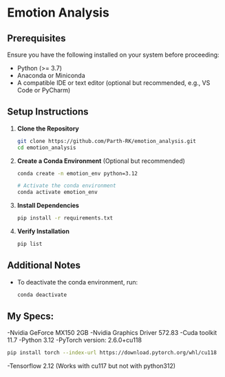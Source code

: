 # Emotion Analysis

## Prerequisites

Ensure you have the following installed on your system before proceeding:

- Python (>= 3.7)
- Anaconda or Miniconda
- A compatible IDE or text editor (optional but recommended, e.g., VS Code or PyCharm)

## Setup Instructions

1. **Clone the Repository**
   
   ```bash
   git clone https://github.com/Parth-RK/emotion_analysis.git
   cd emotion_analysis
   ```

2. **Create a Conda Environment** (Optional but recommended)

   ```bash
   conda create -n emotion_env python=3.12
   ```
   ```bash
   # Activate the conda environment
   conda activate emotion_env
   ```

3. **Install Dependencies**

   ```bash
   pip install -r requirements.txt
   ```

4. **Verify Installation**

   ```bash
   pip list
   ```

## Additional Notes

- To deactivate the conda environment, run:
  ```bash
  conda deactivate
  ```

## My Specs:
-Nvidia GeForce MX150 2GB
-Nvidia Graphics Driver 572.83
-Cuda toolkit 11.7
-Python 3.12
-PyTorch version: 2.6.0+cu118 
```bash 
pip install torch --index-url https://download.pytorch.org/whl/cu118
```
-Tensorflow 2.12 (Works with cu117 but not with python312)
